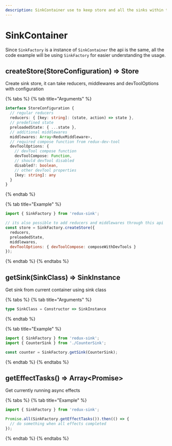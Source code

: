 ```yaml
---
description: SinkContainer use to keep store and all the sinks within the same scope.
---
```


# SinkContainer

Since `SinkFactory` is a instance of `SinkContainer` the api is the same, all the code example will be using `SinkFactory` for easier understanding the usage.

## createStore\(StoreConfiguration\) =&gt; Store

Create sink store, it can take reducers, middlewares and devToolOptions with configuration

{% tabs %}
{% tab title="Arguments" %}
```typescript
interface StoreConfiguration {
  // regular reducers
  reducers: { [key: string]: (state, action) => state },
  // predefined state
  preloadedState: { ...state },
  // additional middlewares
  middlewares: Array<ReduxMiddleware>,
  // required compose function from redux-dev-tool
  devToolOptions: {
    // devTool compose function
    devToolCompose: Function,
    // should devTool disabled
    disabled?: boolean,
    // other devTool properties
    [key: string]: any
  }
}
```
{% endtab %}

{% tab title="Example" %}
```javascript
import { SinkFactory } from 'redux-sink';

// its also possible to add reducers and middlewares through this api
const store = SinkFactory.createStore({
  reducers,
  preloadedState,
  middlewares,
  devToolOptions: { devToolCompose: composeWithDevTools } 
});
```
{% endtab %}
{% endtabs %}

## getSink\(SinkClass\) =&gt; SinkInstance

Get sink from current container using sink class

{% tabs %}
{% tab title="Arguments" %}
```typescript
type SinkClass = Constructor => SinkInstance
```
{% endtab %}

{% tab title="Example" %}
```javascript
import { SinkFactory } from 'redux-sink';
import { CounterSink } from './CounterSink';

const counter = SinkFactory.getSink(CounterSink);
```
{% endtab %}
{% endtabs %}

## getEffectTasks\(\) =&gt; Array&lt;Promise&gt;

Get currently running async effects

{% tabs %}
{% tab title="Example" %}
```javascript
import { SinkFactory } from 'redux-sink';

Promise.all(SinkFactory.getEffectTasks()).then(() => {
  // do something when all effects completed
});
```
{% endtab %}
{% endtabs %}

